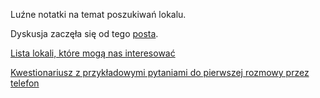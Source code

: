 Luźne notatki na temat poszukiwań lokalu.

Dyskusja zaczęła się od tego [posta](https://lists.hackerspace.pl/pipermail/lodz/2020-March/000030.html).

[Lista lokali, które mogą nas interesować](https://pad.hs-ldz.pl/INGeKWWPRoun6LFkGfFZjA)

[Kwestionariusz z przykładowymi pytaniami do pierwszej rozmowy przez telefon](https://pad.hs-ldz.pl/s/ByqBEoxlP)
